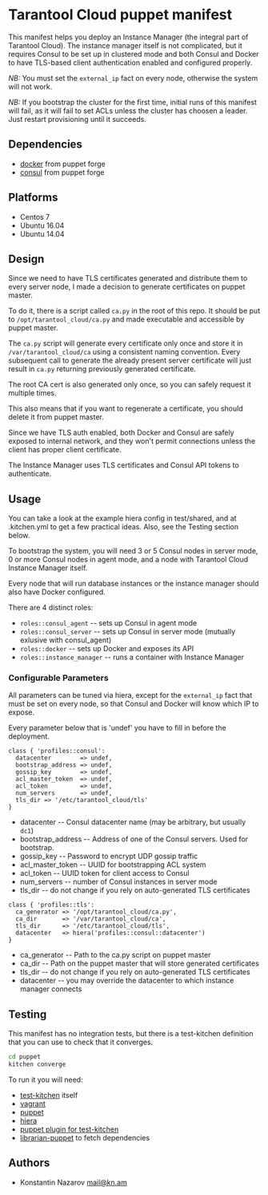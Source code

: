 # Tarantool Cloud puppet manifest

This manifest helps you deploy an Instance Manager (the integral part of
Tarantool Cloud). The instance manager itself is not complicated, but
it requires Consul to be set up in clustered mode and both Consul and
Docker to have TLS-based client authentication enabled and configured
properly.

*NB:* You must set the `external_ip` fact on every node, otherwise the
system will not work.

*NB:* If you bootstrap the cluster for the first time, initial runs
of this manifest will fail, as it will fail to set ACLs unless the
cluster has choosen a leader. Just restart provisioning until it
succeeds.

## Dependencies

* [docker](https://forge.puppet.com/garethr/docker) from puppet forge
* [consul](https://forge.puppet.com/KyleAnderson/consul) from puppet forge

## Platforms

* Centos 7
* Ubuntu 16.04
* Ubuntu 14.04

## Design

Since we need to have TLS certificates generated and distribute them to
every server node, I made a decision to generate certificates on puppet
master.

To do it, there is a script called `ca.py` in the root of this repo. It
should be put to `/opt/tarantool_cloud/ca.py` and made executable and
accessible by puppet master.

The `ca.py` script will generate every certificate only once and store
it in `/var/tarantool_cloud/ca` using a consistent naming convention.
Every subsequent call to generate the already present server certificate
will just result in `ca.py` returning previously generated certificate.

The root CA cert is also generated only once, so you can safely request
it multiple times.

This also means that if you want to regenerate a certificate, you should
delete it from puppet master.

Since we have TLS auth enabled, both Docker and Consul are safely
exposed to internal network, and they won't permit connections unless
the client has proper client certificate.

The Instance Manager uses TLS certificates and Consul API tokens to
authenticate.

## Usage

You can take a look at the example hiera config in test/shared, and at
.kitchen.yml to get a few practical ideas. Also, see the Testing section below.

To bootstrap the system, you will need 3 or 5 Consul nodes in server mode,
0 or more Consul nodes in agent mode, and a node with Tarantool Cloud
Instance Manager itself.

Every node that will run database instances or the instance manager should
also have Docker configured.

There are 4 distinct roles:

* `roles::consul_agent` -- sets up Consul in agent mode
* `roles::consul_server` -- sets up Consul in server mode (mutually exlusive with consul_agent)
* `roles::docker` -- sets up Docker and exposes its API
* `roles::instance_manager` -- runs a container with Instance Manager


### Configurable Parameters

All parameters can be tuned via hiera, except for the `external_ip` fact that
must be set on every node, so that Consul and Docker will know which IP to
expose.

Every parameter below that is 'undef' you have to fill in before the deployment.

``` puppet
class { 'profiles::consul':
  datacenter        => undef,
  bootstrap_address => undef,
  gossip_key        => undef,
  acl_master_token  => undef,
  acl_token         => undef,
  num_servers       => undef,
  tls_dir => '/etc/tarantool_cloud/tls'
}
```

* datacenter -- Consul datacenter name (may be arbitrary, but usually `dc1`)
* bootstrap_address -- Address of one of the Consul servers. Used for bootstrap.
* gossip_key -- Password to encrypt UDP gossip traffic
* acl_master_token -- UUID for bootstrapping ACL system
* acl_token -- UUID token for client access to Consul
* num_servers -- number of Consul instances in server mode
* tls_dir -- do not change if you rely on auto-generated TLS certificates

``` puppet
class { 'profiles::tls':
  ca_generator => '/opt/tarantool_cloud/ca.py',
  ca_dir       => '/var/tarantool_cloud/ca',
  tls_dir      => '/etc/tarantool_cloud/tls',
  datacenter   => hiera('profiles::consul::datacenter')
}
```

* ca_generator -- Path to the ca.py script on puppet master
* ca_dir -- Path on the puppet master that will store generated certificates
* tls_dir -- do not change if you rely on auto-generated TLS certificates
* datacenter -- you may override the datacenter to which instance manager connects

## Testing

This manifest has no integration tests, but there is a test-kitchen definition
that you can use to check that it converges.

``` bash
cd puppet
kitchen converge
```

To run it you will need:

* [test-kitchen](http://kitchen.ci) itself
* [vagrant](http://vagrantup.com)
* [puppet](https://puppet.com)
* [hiera](https://github.com/puppetlabs/hiera)
* [puppet plugin for test-kitchen](https://github.com/neillturner/kitchen-puppet)
* [librarian-puppet](http://librarian-puppet.com) to fetch dependencies

## Authors

* Konstantin Nazarov <mail@kn.am>

